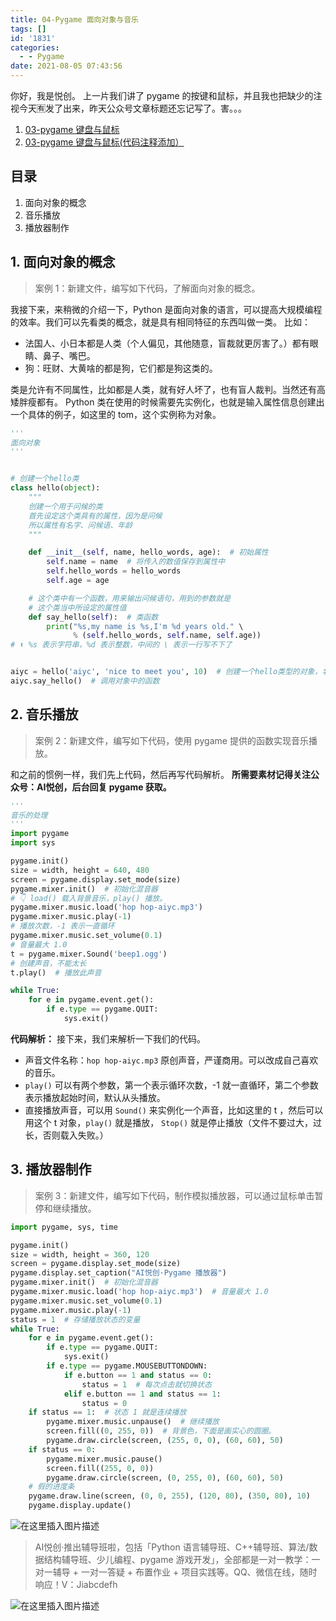 ```yaml
---
title: 04-Pygame 面向对象与音乐
tags: []
id: '1831'
categories:
  - - Pygame
date: 2021-08-05 07:43:56
---
```


你好，我是悦创。 上一片我们讲了 pygame 的按键和鼠标，并且我也把缺少的注视今天🈶️发了出来，昨天公众号文章标题还忘记写了。害。。。

1.  [03-pygame 键盘与鼠标](https://blog.csdn.net/qq_33254766/article/details/119344370)
2.  [03-pygame 键盘与鼠标(代码注释添加）](https://blog.csdn.net/qq_33254766/article/details/119383692)

## 目录

1.  面向对象的概念
2.  音乐播放
3.  播放器制作

## 1\. 面向对象的概念

> 案例 1：新建文件，编写如下代码，了解面向对象的概念。

我接下来，来稍微的介绍一下，Python 是面向对象的语言，可以提高大规模编程的效率。我们可以先看类的概念，就是具有相同特征的东西叫做一类。 比如：

*   法国人、小日本都是人类（个人偏见，其他随意，盲裁就更厉害了。）都有眼睛、鼻子、嘴巴。
*   狗：旺财、大黄啥的都是狗，它们都是狗这类的。

类是允许有不同属性，比如都是人类，就有好人坏了，也有盲人裁判。当然还有高矮胖瘦都有。 Python 类在使用的时候需要先实例化，也就是输入属性信息创建出一个具体的例子，如这里的 tom，这个实例称为对象。

```python
'''
面向对象
'''


# 创建一个hello类
class hello(object):
    """
    创建一个用于问候的类
    首先设定这个类具有的属性，因为是问候
    所以属性有名字、问候语、年龄
    """

    def __init__(self, name, hello_words, age):  # 初始属性
        self.name = name  # 将传入的数值保存到属性中
        self.hello_words = hello_words
        self.age = age

    # 这个类中有一个函数，用来输出问候语句，用到的参数就是
    # 这个类当中所设定的属性值
    def say_hello(self):  # 类函数
        print("%s,my name is %s,I'm %d years old." \
              % (self.hello_words, self.name, self.age))
# ⬆️ %s 表示字符串，%d 表示整数，中间的 \ 表示一行写不下了


aiyc = hello('aiyc', 'nice to meet you', 10)  # 创建一个hello类型的对象，名为aiyc，属性已赋值
aiyc.say_hello()  # 调用对象中的函数
```

## 2\. 音乐播放

> 案例 2：新建文件，编写如下代码，使用 pygame 提供的函数实现音乐播放。

和之前的惯例一样，我们先上代码，然后再写代码解析。 **所需要素材记得关注公众号：AI悦创，后台回复 pygame 获取。**

```python
'''
音乐的处理
'''
import pygame
import sys

pygame.init()
size = width, height = 640, 480
screen = pygame.display.set_mode(size)
pygame.mixer.init()  # 初始化混音器
# 👇 load() 载入背景音乐，play() 播放。
pygame.mixer.music.load('hop hop-aiyc.mp3')
pygame.mixer.music.play(-1)
# 播放次数，-1 表示一直循环
pygame.mixer.music.set_volume(0.1)
# 音量最大 1.0
t = pygame.mixer.Sound('beep1.ogg')
# 创建声音，不能太长
t.play()  # 播放此声音

while True:
    for e in pygame.event.get():
        if e.type == pygame.QUIT:
            sys.exit()
```

**代码解析：** 接下来，我们来解析一下我们的代码。

*   声音文件名称：`hop hop-aiyc.mp3` 原创声音，严谨商用。可以改成自己喜欢的音乐。
*   `play()` 可以有两个参数，第一个表示循环次数，-1 就一直循环，第二个参数表示播放起始时间，默认从头播放。
*   直接播放声音，可以用 `Sound()` 来实例化一个声音，比如这里的 t ，然后可以用这个 t 对象，`play()` 就是播放， `Stop()` 就是停止播放（文件不要过大，过长，否则载入失败。）

## 3\. 播放器制作

> 案例 3：新建文件，编写如下代码，制作模拟播放器，可以通过鼠标单击暂停和继续播放。

```python
import pygame, sys, time

pygame.init()
size = width, height = 360, 120
screen = pygame.display.set_mode(size)
pygame.display.set_caption("AI悦创·Pygame 播放器")
pygame.mixer.init()  # 初始化混音器
pygame.mixer.music.load('hop hop-aiyc.mp3')  # 音量最大 1.0
pygame.mixer.music.set_volume(0.1)
pygame.mixer.music.play(-1)
status = 1  # 存储播放状态的变量
while True:
    for e in pygame.event.get():
        if e.type == pygame.QUIT:
            sys.exit()
        if e.type == pygame.MOUSEBUTTONDOWN:
            if e.button == 1 and status == 0:
                status = 1  # 每次点击就切换状态
            elif e.button == 1 and status == 1:
                status = 0
    if status == 1:  # 状态 1 就是连续播放
        pygame.mixer.music.unpause()  # 继续播放
        screen.fill((0, 255, 0))  # 背景色，下面是画实心的圆圈。
        pygame.draw.circle(screen, (255, 0, 0), (60, 60), 50)
    if status == 0:
        pygame.mixer.music.pause()
        screen.fill((255, 0, 0))
        pygame.draw.circle(screen, (0, 255, 0), (60, 60), 50)
    # 假的进度条
    pygame.draw.line(screen, (0, 0, 255), (120, 80), (350, 80), 10)
    pygame.display.update()
```

![在这里插入图片描述](https://img-blog.csdnimg.cn/485c6405f35b43efbcb9df5c8f45ec37.png?x-oss-process=image/watermark,type_ZmFuZ3poZW5naGVpdGk,shadow_10,text_aHR0cHM6Ly9ibG9nLmNzZG4ubmV0L3FxXzMzMjU0NzY2,size_16,color_FFFFFF,t_70)

> AI悦创·推出辅导班啦，包括「Python 语言辅导班、C++辅导班、算法/数据结构辅导班、少儿编程、pygame 游戏开发」，全部都是一对一教学：一对一辅导 + 一对一答疑 + 布置作业 + 项目实践等。QQ、微信在线，随时响应！V：Jiabcdefh

![在这里插入图片描述](https://img-blog.csdnimg.cn/0c6a379439bb4558ad6dfc3e7b82c6f3.png)